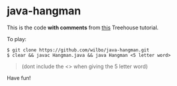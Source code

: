 # java-hangman

This is the code __with comments__ from [this](http://teamtreehouse.com/library/java-objects) Treehouse tutorial.

To play:

```console
$ git clone https://github.com/wilbo/java-hangman.git
$ clear && javac Hangman.java && java Hangman <5 letter word>
```

> (dont include the <> when giving the 5 letter word)

Have fun!
